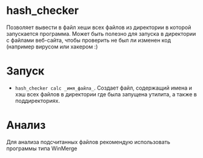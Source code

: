 # hash_checker
Позволяет вывести в файл хеши всех файлов из директории в которой запускается программа. 
Может быть полезно для запуска в директории с файлами веб-сайта, чтобы проверить не был ли изменен код (например вирусом или хакером :) 


# Запуск
- `hash_checker calc _имя_файла_`. Создает файл, содержащий имена и хэш всех файлов в директории где была запущена утилита, а также в поддиректориях.

# Анализ
Для анализа подсчитанных файлов рекомендую использовать программы типа WinMerge


